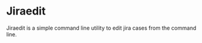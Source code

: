 Jiraedit
========

Jiraedit is a simple command line utility to edit jira cases from the command line.
